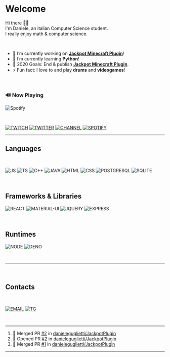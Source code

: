 
# Welcome

<p>Hi there 👋🏻 <br/>
I'm Daniele, an italian Computer Science student.<br/>
I really enjoy math & computer science.</p>

<br/>

- 🔭 I’m currently working on **[Jackpot Minecraft Plugin](https://github.com/danieleguglietti/JackpotMinecraftPlugin)**!
- 📖 I’m currently learning **Python**!
- 🥅 2020 Goals: End & publish **[Jackpot Minecraft Plugin](https://github.com/danieleguglietti/JackpotMinecraftPlugin)**.
- ⚡ Fun fact: I love to and play **drums** and **videogames**!

<br/>


### 🔊 Now Playing

![Spotify](https://novatorem.danieleguglietti.vercel.app/api/spotify)

<br/>

[![TWITCH](https://img.shields.io/badge/zL1ghT__%20-%239146FF.svg?&style=for-the-badge&logo=Twitch&logoColor=white)](https://www.twitch.tv/zl1ght_)
[![TWITTER](https://img.shields.io/badge/@d__guglietti-%231DA1F2.svg?&style=for-the-badge&logo=twitter&logoColor=white)](https://twitter.com/d_guglietti)
[![CHANNEL](https://img.shields.io/badge/zl1ght__-%23FF0000.svg?&style=for-the-badge&logo=youtube&logoColor=white)](https://www.youtube.com/channel/UC9QutyUtsEd9Svsu5KbnlJA/)
[![SPOTIFY](https://img.shields.io/badge/spotify-%231ED760.svg?&style=for-the-badge&logo=spotify&logoColor=white)](https://open.spotify.com/user/5ww3leqjy5khcb7zo2e1gvp7d?si=EBol0E15Q-KVVUzPVjtprA)

---

## Languages

<br/>

![JS](https://img.shields.io/badge/javascript%20-%23323330.svg?&style=for-the-badge&logo=javascript&logoColor=%23F7DF1E)
![TS](https://img.shields.io/badge/typescript%20-%23007ACC.svg?&style=for-the-badge&logo=typescript&logoColor=white)
![C++](https://img.shields.io/badge/c++%20-%2300599C.svg?&style=for-the-badge&logo=c%2B%2B&ogoColor=white)
![JAVA](https://img.shields.io/badge/java-%23ED8B00.svg?&style=for-the-badge&logo=java&logoColor=white)
![HTML](https://img.shields.io/badge/html5%20-%23E34F26.svg?&style=for-the-badge&logo=html5&logoColor=white)
![CSS](https://img.shields.io/badge/css3%20-%231572B6.svg?&style=for-the-badge&logo=css3&logoColor=white)
![POSTGRESQL](https://img.shields.io/badge/postgres-%23316192.svg?&style=for-the-badge&logo=postgresql&logoColor=white)
![SQLITE](https://img.shields.io/badge/sqlite-%2307405e.svg?&style=for-the-badge&logo=sqlite&logoColor=white)

<br/>

## Frameworks & Libraries

![REACT](https://img.shields.io/badge/react%20-%2320232a.svg?&style=for-the-badge&logo=react&logoColor=%2361DAFB)
![MATERIAL-UI](https://img.shields.io/badge/material%20ui%20-%230081CB.svg?&style=for-the-badge&logo=material-ui&logoColor=white)
![JQUERY](https://img.shields.io/badge/jquery%20-%230769AD.svg?&style=for-the-badge&logo=jquery&logoColor=white)
![EXPRESS](https://img.shields.io/badge/express.js%20-%23404d59.svg?&style=for-the-badge)

<br/>

## Runtimes
![NODE](https://img.shields.io/badge/node.js%20-%2343853D.svg?&style=for-the-badge&logo=node.js&logoColor=white)
![DENO](https://img.shields.io/badge/DENO%20-%23000000.svg?&style=for-the-badge&logo=deno&logoColor=white)

<br/>

---
<br/>

## Contacts

<br/>

[![EMAIL](https://img.shields.io/badge/gmail-D14836?&style=for-the-badge&logo=gmail&logoColor=white)](mailto:danieleguglietti@gmail.com)
[![TG](https://img.shields.io/badge/telegram-D14836?color=2CA5E0&style=for-the-badge&logo=telegram&logoColor=white)](https://web.telegram.org/#/im?p=@zl1ght)

<br/>

---

<!--START_SECTION:activity-->
1. 🎉 Merged PR [#2](https://github.com/danieleguglietti/JackpotPlugin/pull/2) in [danieleguglietti/JackpotPlugin](https://github.com/danieleguglietti/JackpotPlugin)
2. 💪 Opened PR [#2](https://github.com/danieleguglietti/JackpotPlugin/pull/2) in [danieleguglietti/JackpotPlugin](https://github.com/danieleguglietti/JackpotPlugin)
3. 🎉 Merged PR [#1](https://github.com/danieleguglietti/JackpotPlugin/pull/1) in [danieleguglietti/JackpotPlugin](https://github.com/danieleguglietti/JackpotPlugin)
<!--END_SECTION:activity-->

---

